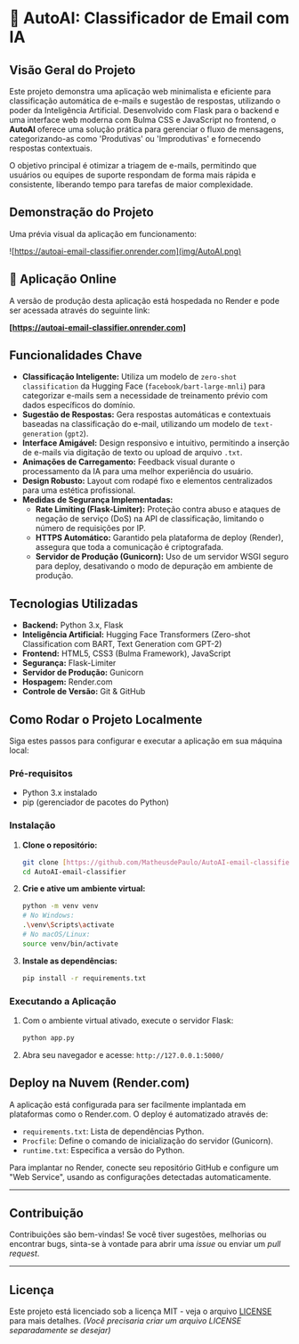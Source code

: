 # 🤖 AutoAI: Classificador de Email com IA

## Visão Geral do Projeto

Este projeto demonstra uma aplicação web minimalista e eficiente para classificação automática de e-mails e sugestão de respostas, utilizando o poder da Inteligência Artificial. Desenvolvido com Flask para o backend e uma interface web moderna com Bulma CSS e JavaScript no frontend, o **AutoAI** oferece uma solução prática para gerenciar o fluxo de mensagens, categorizando-as como 'Produtivas' ou 'Improdutivas' e fornecendo respostas contextuais.

O objetivo principal é otimizar a triagem de e-mails, permitindo que usuários ou equipes de suporte respondam de forma mais rápida e consistente, liberando tempo para tarefas de maior complexidade.

## Demonstração do Projeto

Uma prévia visual da aplicação em funcionamento:

![https://autoai-email-classifier.onrender.com](img/AutoAI.png)

## 🚀 Aplicação Online

A versão de produção desta aplicação está hospedada no Render e pode ser acessada através do seguinte link:

**[https://autoai-email-classifier.onrender.com]**

## Funcionalidades Chave

-   **Classificação Inteligente:** Utiliza um modelo de `zero-shot classification` da Hugging Face (`facebook/bart-large-mnli`) para categorizar e-mails sem a necessidade de treinamento prévio com dados específicos do domínio.
-   **Sugestão de Respostas:** Gera respostas automáticas e contextuais baseadas na classificação do e-mail, utilizando um modelo de `text-generation` (`gpt2`).
-   **Interface Amigável:** Design responsivo e intuitivo, permitindo a inserção de e-mails via digitação de texto ou upload de arquivo `.txt`.
-   **Animações de Carregamento:** Feedback visual durante o processamento da IA para uma melhor experiência do usuário.
-   **Design Robusto:** Layout com rodapé fixo e elementos centralizados para uma estética profissional.
-   **Medidas de Segurança Implementadas:**
    -   **Rate Limiting (Flask-Limiter):** Proteção contra abuso e ataques de negação de serviço (DoS) na API de classificação, limitando o número de requisições por IP.
    -   **HTTPS Automático:** Garantido pela plataforma de deploy (Render), assegura que toda a comunicação é criptografada.
    -   **Servidor de Produção (Gunicorn):** Uso de um servidor WSGI seguro para deploy, desativando o modo de depuração em ambiente de produção.

## Tecnologias Utilizadas

-   **Backend:** Python 3.x, Flask
-   **Inteligência Artificial:** Hugging Face Transformers (Zero-shot Classification com BART, Text Generation com GPT-2)
-   **Frontend:** HTML5, CSS3 (Bulma Framework), JavaScript
-   **Segurança:** Flask-Limiter
-   **Servidor de Produção:** Gunicorn
-   **Hospagem:** Render.com
-   **Controle de Versão:** Git & GitHub

## Como Rodar o Projeto Localmente

Siga estes passos para configurar e executar a aplicação em sua máquina local:

### Pré-requisitos

-   Python 3.x instalado
-   pip (gerenciador de pacotes do Python)

### Instalação

1.  **Clone o repositório:**
    ```bash
    git clone [https://github.com/MatheusdePaulo/AutoAI-email-classifier.git](https://github.com/MatheusdePaulo/AutoAI-email-classifier.git)
    cd AutoAI-email-classifier
    ```

2.  **Crie e ative um ambiente virtual:**
    ```bash
    python -m venv venv
    # No Windows:
    .\venv\Scripts\activate
    # No macOS/Linux:
    source venv/bin/activate
    ```

3.  **Instale as dependências:**
    ```bash
    pip install -r requirements.txt
    ```

### Executando a Aplicação

1.  Com o ambiente virtual ativado, execute o servidor Flask:
    ```bash
    python app.py
    ```

2.  Abra seu navegador e acesse: `http://127.0.0.1:5000/`

## Deploy na Nuvem (Render.com)

A aplicação está configurada para ser facilmente implantada em plataformas como o Render.com. O deploy é automatizado através de:

-   `requirements.txt`: Lista de dependências Python.
-   `Procfile`: Define o comando de inicialização do servidor (Gunicorn).
-   `runtime.txt`: Especifica a versão do Python.

Para implantar no Render, conecte seu repositório GitHub e configure um "Web Service", usando as configurações detectadas automaticamente.

---

## Contribuição

Contribuições são bem-vindas! Se você tiver sugestões, melhorias ou encontrar bugs, sinta-se à vontade para abrir uma *issue* ou enviar um *pull request*.

---

## Licença

Este projeto está licenciado sob a licença MIT - veja o arquivo [LICENSE](LICENSE) para mais detalhes. *(Você precisaria criar um arquivo LICENSE separadamente se desejar)*